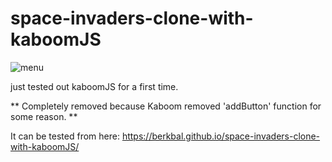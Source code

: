 # space-invaders-clone-with-kaboomJS
![menu](https://www.berkbal.com/wp-content/uploads/2022/05/pngegg.png)

just tested out kaboomJS for a first time.

** Completely removed because Kaboom removed 'addButton' function for some reason. **


It can be tested from here: https://berkbal.github.io/space-invaders-clone-with-kaboomJS/
